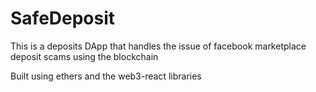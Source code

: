 # SafeDeposit

This is a deposits DApp that handles the issue of facebook marketplace deposit scams using the blockchain

Built using ethers and the web3-react libraries
